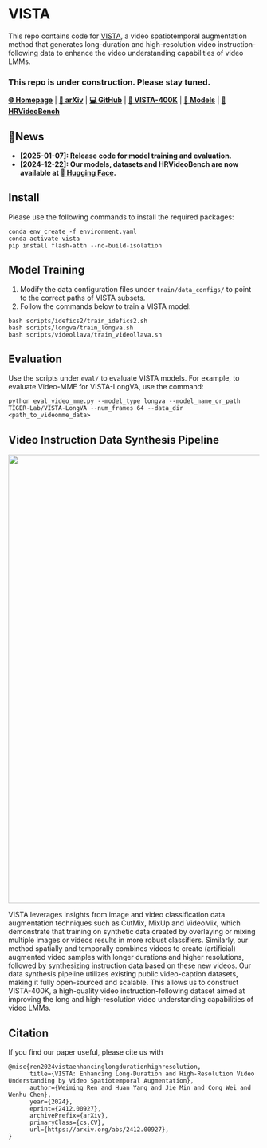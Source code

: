 # VISTA

This repo contains code for [VISTA](https://arxiv.org/abs/2412.00927), a video spatiotemporal augmentation method that generates long-duration and high-resolution video instruction-following data to enhance the video understanding capabilities of video LMMs.

### This repo is under construction. Please stay tuned.
[**🌐 Homepage**](https://tiger-ai-lab.github.io/VISTA/) | [**📖 arXiv**](https://arxiv.org/abs/2412.00927) | [**💻 GitHub**](https://github.com/TIGER-AI-Lab/VISTA) | [**🤗 VISTA-400K**](https://huggingface.co/datasets/TIGER-Lab/VISTA-400K) | [**🤗 Models**](https://huggingface.co/collections/TIGER-Lab/vista-674a2f0fab81be728a673193) | [**🤗 HRVideoBench**](https://huggingface.co/datasets/TIGER-Lab/HRVideoBench)

## 🔔News
- **[2025-01-07]: Release code for model training and evaluation.**
- **[2024-12-22]: Our models, datasets and HRVideoBench are now available at [🤗 Hugging Face](https://huggingface.co/collections/TIGER-Lab/vista-674a2f0fab81be728a673193).**

## Install
Please use the following commands to install the required packages:
```
conda env create -f environment.yaml
conda activate vista
pip install flash-attn --no-build-isolation
```

## Model Training
1. Modify the data configuration files under `train/data_configs/` to point to the correct paths of VISTA subsets.
2. Follow the commands below to train a VISTA model:
```
bash scripts/idefics2/train_idefics2.sh
bash scripts/longva/train_longva.sh
bash scripts/videollava/train_videollava.sh
```

## Evaluation
Use the scripts under `eval/` to evaluate VISTA models. For example, to evaluate Video-MME for VISTA-LongVA, use the command:
```
python eval_video_mme.py --model_type longva --model_name_or_path TIGER-Lab/VISTA-LongVA --num_frames 64 --data_dir <path_to_videomme_data>
```

## Video Instruction Data Synthesis Pipeline
<p align="center">
<img src="https://tiger-ai-lab.github.io/VISTA/static/images/vista_main.png" width="900">
</p>

VISTA leverages insights from image and video classification data augmentation techniques such as CutMix, MixUp and VideoMix, which demonstrate that training on synthetic data created by overlaying or mixing multiple images or videos results in more robust classifiers. Similarly, our method spatially and temporally combines videos to create (artificial) augmented video samples with longer durations and higher resolutions, followed by synthesizing instruction data based on these new videos. Our data synthesis pipeline utilizes existing public video-caption datasets, making it fully open-sourced and scalable. This allows us to construct VISTA-400K, a high-quality video instruction-following dataset aimed at improving the long and high-resolution video understanding capabilities of video LMMs.



## Citation
If you find our paper useful, please cite us with
```
@misc{ren2024vistaenhancinglongdurationhighresolution,
      title={VISTA: Enhancing Long-Duration and High-Resolution Video Understanding by Video Spatiotemporal Augmentation}, 
      author={Weiming Ren and Huan Yang and Jie Min and Cong Wei and Wenhu Chen},
      year={2024},
      eprint={2412.00927},
      archivePrefix={arXiv},
      primaryClass={cs.CV},
      url={https://arxiv.org/abs/2412.00927}, 
}
```
